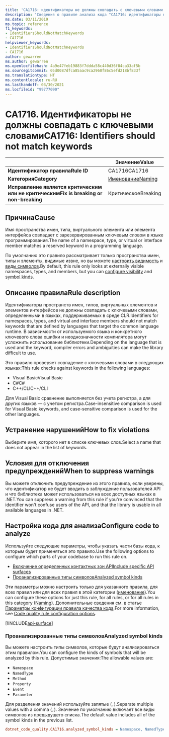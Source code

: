 ```yaml
---
title: 'CA1716: идентификаторы не должны совпадать с ключевыми словами (анализ кода)'
description: 'Сведения о правиле анализа кода "CA1716: идентификаторы не должны совпадать с ключевыми словами"'
ms.date: 03/11/2019
ms.topic: reference
f1_keywords:
- IdentifiersShouldNotMatchKeywords
- CA1716
helpviewer_keywords:
- IdentifiersShouldNotMatchKeywords
- CA1716
author: gewarren
ms.author: gewarren
ms.openlocfilehash: 4a9e47feb19883f7ddda58c440d36f84ca33af5b
ms.sourcegitcommit: 05d0087dfca85aac9ca2960f86c5efd218bf833f
ms.translationtype: HT
ms.contentlocale: ru-RU
ms.lasthandoff: 03/30/2021
ms.locfileid: "99777090"
---
```

# <a name="ca1716-identifiers-should-not-match-keywords"></a><span data-ttu-id="dc8cb-103">CA1716. Идентификаторы не должны совпадать с ключевыми словами</span><span class="sxs-lookup"><span data-stu-id="dc8cb-103">CA1716: Identifiers should not match keywords</span></span>

| | <span data-ttu-id="dc8cb-104">Значение</span><span class="sxs-lookup"><span data-stu-id="dc8cb-104">Value</span></span> |
|-|-|
| <span data-ttu-id="dc8cb-105">**Идентификатор правила**</span><span class="sxs-lookup"><span data-stu-id="dc8cb-105">**Rule ID**</span></span> |<span data-ttu-id="dc8cb-106">CA1716</span><span class="sxs-lookup"><span data-stu-id="dc8cb-106">CA1716</span></span>|
| <span data-ttu-id="dc8cb-107">**Категория**</span><span class="sxs-lookup"><span data-stu-id="dc8cb-107">**Category**</span></span> |[<span data-ttu-id="dc8cb-108">Именование</span><span class="sxs-lookup"><span data-stu-id="dc8cb-108">Naming</span></span>](naming-warnings.md)|
| <span data-ttu-id="dc8cb-109">**Исправление является критическим или не критическим**</span><span class="sxs-lookup"><span data-stu-id="dc8cb-109">**Fix is breaking or non-breaking**</span></span> |<span data-ttu-id="dc8cb-110">Критическое</span><span class="sxs-lookup"><span data-stu-id="dc8cb-110">Breaking</span></span>|

## <a name="cause"></a><span data-ttu-id="dc8cb-111">Причина</span><span class="sxs-lookup"><span data-stu-id="dc8cb-111">Cause</span></span>

<span data-ttu-id="dc8cb-112">Имя пространства имен, типа, виртуального элемента или элемента интерфейса совпадает с зарезервированным ключевым словом в языке программирования.</span><span class="sxs-lookup"><span data-stu-id="dc8cb-112">The name of a namespace, type, or virtual or interface member matches a reserved keyword in a programming language.</span></span>

<span data-ttu-id="dc8cb-113">По умолчанию это правило рассматривает только пространства имен, типы и элементы, видимые извне, но вы можете [настроить видимость](#include-specific-api-surfaces) и [виды символов](#analyzed-symbol-kinds).</span><span class="sxs-lookup"><span data-stu-id="dc8cb-113">By default, this rule only looks at externally visible namespaces, types, and members, but you can [configure visibility](#include-specific-api-surfaces) and [symbol kinds](#analyzed-symbol-kinds).</span></span>

## <a name="rule-description"></a><span data-ttu-id="dc8cb-114">Описание правила</span><span class="sxs-lookup"><span data-stu-id="dc8cb-114">Rule description</span></span>

<span data-ttu-id="dc8cb-115">Идентификаторы пространств имен, типов, виртуальных элементов и элементов интерфейсов не должны совпадать с ключевыми словами, определенными в языках, поддерживаемых в среде CLR.</span><span class="sxs-lookup"><span data-stu-id="dc8cb-115">Identifiers for namespaces, types, and virtual and interface members should not match keywords that are defined by languages that target the common language runtime.</span></span> <span data-ttu-id="dc8cb-116">В зависимости от используемого языка и конкретного ключевого слова ошибки и неоднозначности компилятора могут усложнить использование библиотеки.</span><span class="sxs-lookup"><span data-stu-id="dc8cb-116">Depending on the language that is used and the keyword, compiler errors and ambiguities can make the library difficult to use.</span></span>

<span data-ttu-id="dc8cb-117">Это правило проверяет совпадение с ключевыми словами в следующих языках:</span><span class="sxs-lookup"><span data-stu-id="dc8cb-117">This rule checks against keywords in the following languages:</span></span>

- <span data-ttu-id="dc8cb-118">Visual Basic</span><span class="sxs-lookup"><span data-stu-id="dc8cb-118">Visual Basic</span></span>
- <span data-ttu-id="dc8cb-119">C#</span><span class="sxs-lookup"><span data-stu-id="dc8cb-119">C#</span></span>
- <span data-ttu-id="dc8cb-120">C++/CLI</span><span class="sxs-lookup"><span data-stu-id="dc8cb-120">C++/CLI</span></span>

<span data-ttu-id="dc8cb-121">Для Visual Basic сравнение выполняется без учета регистра, а для других языков — с учетом регистра.</span><span class="sxs-lookup"><span data-stu-id="dc8cb-121">Case-insensitive comparison is used for Visual Basic keywords, and case-sensitive comparison is used for the other languages.</span></span>

## <a name="how-to-fix-violations"></a><span data-ttu-id="dc8cb-122">Устранение нарушений</span><span class="sxs-lookup"><span data-stu-id="dc8cb-122">How to fix violations</span></span>

<span data-ttu-id="dc8cb-123">Выберите имя, которого нет в списке ключевых слов.</span><span class="sxs-lookup"><span data-stu-id="dc8cb-123">Select a name that does not appear in the list of keywords.</span></span>

## <a name="when-to-suppress-warnings"></a><span data-ttu-id="dc8cb-124">Условия для отключения предупреждений</span><span class="sxs-lookup"><span data-stu-id="dc8cb-124">When to suppress warnings</span></span>

<span data-ttu-id="dc8cb-125">Вы можете отключить предупреждение из этого правила, если уверены, что идентификатор не будет вводить в заблуждение пользователей API и что библиотека может использоваться на всех доступных языках в .NET.</span><span class="sxs-lookup"><span data-stu-id="dc8cb-125">You can suppress a warning from this rule if you're convinced that the identifier won't confuse users of the API, and that the library is usable in all available languages in .NET.</span></span>

## <a name="configure-code-to-analyze"></a><span data-ttu-id="dc8cb-126">Настройка кода для анализа</span><span class="sxs-lookup"><span data-stu-id="dc8cb-126">Configure code to analyze</span></span>

<span data-ttu-id="dc8cb-127">Используйте следующие параметры, чтобы указать части базы кода, к которым будет применяться это правило.</span><span class="sxs-lookup"><span data-stu-id="dc8cb-127">Use the following options to configure which parts of your codebase to run this rule on.</span></span>

- [<span data-ttu-id="dc8cb-128">Включение определенных контактных зон API</span><span class="sxs-lookup"><span data-stu-id="dc8cb-128">Include specific API surfaces</span></span>](#include-specific-api-surfaces)
- [<span data-ttu-id="dc8cb-129">Проанализированные типы символов</span><span class="sxs-lookup"><span data-stu-id="dc8cb-129">Analyzed symbol kinds</span></span>](#analyzed-symbol-kinds)

<span data-ttu-id="dc8cb-130">Эти параметры можно настроить только для указанного правила, для всех правил или для всех правил в этой категории ([именование](naming-warnings.md)).</span><span class="sxs-lookup"><span data-stu-id="dc8cb-130">You can configure these options for just this rule, for all rules, or for all rules in this category ([Naming](naming-warnings.md)).</span></span> <span data-ttu-id="dc8cb-131">Дополнительные сведения см. в статье [Параметры конфигурации правила качества кода](../code-quality-rule-options.md).</span><span class="sxs-lookup"><span data-stu-id="dc8cb-131">For more information, see [Code quality rule configuration options](../code-quality-rule-options.md).</span></span>

[!INCLUDE[api-surface](~/includes/code-analysis/api-surface.md)]

### <a name="analyzed-symbol-kinds"></a><span data-ttu-id="dc8cb-132">Проанализированные типы символов</span><span class="sxs-lookup"><span data-stu-id="dc8cb-132">Analyzed symbol kinds</span></span>

<span data-ttu-id="dc8cb-133">Вы можете настроить типы символов, которые будут анализироваться этим правилом.</span><span class="sxs-lookup"><span data-stu-id="dc8cb-133">You can configure the kinds of symbols that will be analyzed by this rule.</span></span> <span data-ttu-id="dc8cb-134">Допустимые значения:</span><span class="sxs-lookup"><span data-stu-id="dc8cb-134">The allowable values are:</span></span>

- `Namespace`
- `NamedType`
- `Method`
- `Property`
- `Event`
- `Parameter`

<span data-ttu-id="dc8cb-135">Для разделения значений используйте запятые (`,`).</span><span class="sxs-lookup"><span data-stu-id="dc8cb-135">Separate multiple values with a comma (`,`).</span></span> <span data-ttu-id="dc8cb-136">Значение по умолчанию включает все виды символов из предыдущего списка.</span><span class="sxs-lookup"><span data-stu-id="dc8cb-136">The default value includes all of the symbol kinds in the previous list.</span></span>

```ini
dotnet_code_quality.CA1716.analyzed_symbol_kinds = Namespace, NamedType, Method, Property, Event
```
